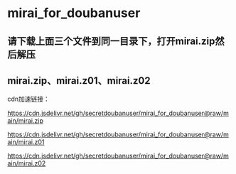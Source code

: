 # mirai_for_doubanuser

## 请下载上面三个文件到同一目录下，打开mirai.zip然后解压

## mirai.zip、mirai.z01、mirai.z02

cdn加速链接：

https://cdn.jsdelivr.net/gh/secretdoubanuser/mirai_for_doubanuser@raw/main/mirai.zip

https://cdn.jsdelivr.net/gh/secretdoubanuser/mirai_for_doubanuser@raw/main/mirai.z01

https://cdn.jsdelivr.net/gh/secretdoubanuser/mirai_for_doubanuser@raw/main/mirai.z02
